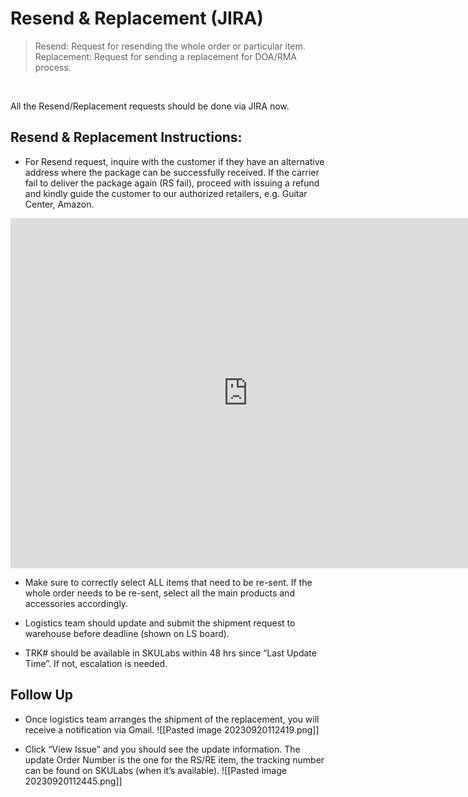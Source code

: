 # Resend & Replacement (JIRA)
> Resend: Request for resending the whole order or particular item.
> Replacement: Request for sending a replacement for DOA/RMA process. 
<br>

All the Resend/Replacement requests should be done via JIRA now.
## Resend & Replacement Instructions:


- For Resend request, inquire with the customer if they have an alternative address where the package can be successfully received. If the carrier fail to deliver the package again (RS fail), proceed with issuing a refund and kindly guide the customer to our authorized retailers, e.g. Guitar Center, Amazon.
<iframe src="https://docs.google.com/presentation/d/e/2PACX-1vRhQBqTTLAy4OOCYmXLg4WHxy1qkpBKoP33VcyLC8RJ5IVy3vbws5efGXui9dcwzNWKtpFghZRUo-z5/embed?start=false&loop=false" frameborder="0" width="760" height="560" allowfullscreen="true" mozallowfullscreen="true" webkitallowfullscreen="true"></iframe>

-   Make sure to correctly select ALL items that need to be re-sent. If the whole order needs to be re-sent, select all the main products and accessories accordingly. 
  
-   Logistics team should update and submit the shipment request to warehouse before deadline (shown on LS board).

-   TRK# should be available in SKULabs within 48 hrs since “Last Update Time”. If not, escalation is needed.


## Follow Up

- Once logistics team arranges the shipment of the replacement, you will receive a notification via Gmail.
![[Pasted image 20230920112419.png]]

- Click “View Issue” and you should see the update information. The update Order Number is the one for the RS/RE item, the tracking number can be found on SKULabs (when it’s available).
![[Pasted image 20230920112445.png]]
